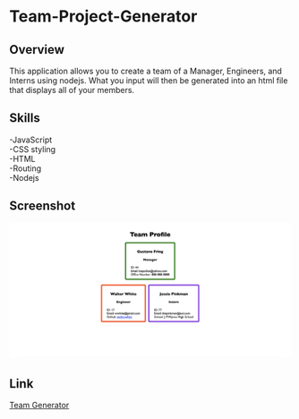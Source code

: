 # Team-Project-Generator

## Overview

This application allows you to create a team of a Manager, Engineers, and Interns using nodejs. What you input will then be generated into an html file that displays all of your members.

## Skills

-JavaScript\
-CSS styling\
-HTML\
-Routing\
-Nodejs

## Screenshot

![Team Generator](Screenshot.png "Team Generator")

## Link

[Team Generator](https://amerkulovic.github.io/Team-Project-Generator/)
